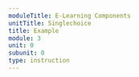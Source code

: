```yaml
---
moduleTitle: E-Learning Components
unitTitle: Singlechoice
title: Example
module: 3
unit: 0
subunit: 0
type: instruction
---
```


<singlechoice id="1"></singlechoice>